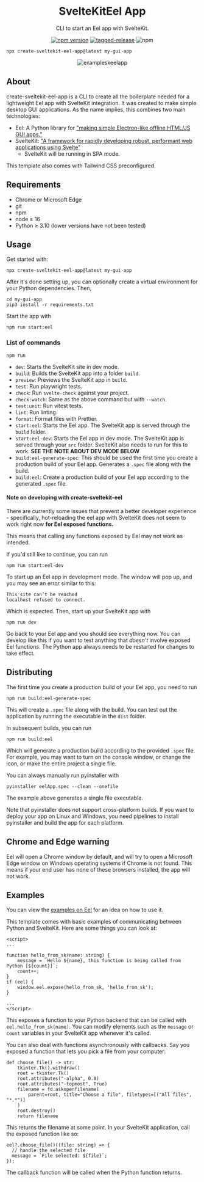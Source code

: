 <h1 align="center">
  SvelteKitEel App
</h1>

<p align="center">
  CLI to start an Eel app with SvelteKit.
</p>

<div align="center">

[![npm version](https://badge.fury.io/js/create-sveltekit-eel-app.svg)](https://badge.fury.io/js/create-sveltekit-eel-app)
[![tagged-release](https://github.com/WiIIiamTang/create-sveltekit-eel-app/actions/workflows/tagged-release.yml/badge.svg)](https://github.com/WiIIiamTang/create-sveltekit-eel-app/actions/workflows/tagged-release.yml)
![npm](https://img.shields.io/npm/dy/create-sveltekit-eel-app)

</div>

```
npx create-sveltekit-eel-app@latest my-gui-app
```

<div align="center">

![exampleskeelapp](https://user-images.githubusercontent.com/48343678/215373055-6cb73a55-9d1f-4b56-89c3-0f4e8211e781.png)

</div>

## About

create-sveltekit-eel-app is a CLI to create all the boilerplate needed for a lightweight Eel app with SvelteKit integration. It was created to make simple desktop GUI applications. As the name implies, this combines two main technologies:

- Eel: A Python library for ["making simple Electron-like offline HTML/JS GUI apps."](https://github.com/python-eel/Eel)
- SvelteKit: ["A framework for rapidly developing robust, performant web applications using Svelte"](https://kit.svelte.dev/docs/introduction)
  - SvelteKit will be running in SPA mode.

This template also comes with Tailwind CSS preconfigured.

## Requirements

- Chrome or Microsoft Edge
- git
- npm
- node ≥ 16
- Python ≥ 3.10 (lower versions have not been tested)

## Usage

Get started with:

```
npx create-sveltekit-eel-app@latest my-gui-app
```

After it's done setting up, you can optionally create a virtual environment for your Python dependencies. Then,

```
cd my-gui-app
pip3 install -r requirements.txt
```

Start the app with

```
npm run start:eel
```

### List of commands

`npm run`

- `dev`: Starts the SvelteKit site in dev mode.
- `build`: Builds the SvelteKit app into a folder `build`.
- `preview`: Previews the SvelteKit app in `build`.
- `test`: Run playwright tests.
- `check`: Run `svelte-check` against your project.
- `check:watch`: Same as the above command but with `--watch`.
- `test:unit`: Run vitest tests.
- `lint`: Run linting.
- `format`: Format files with Prettier.
- `start:eel`: Starts the Eel app. The SvelteKit app is served through the `build` folder.
- `start:eel-dev`: Starts the Eel app in dev mode. The SvelteKit app is served through your `src` folder. SvelteKit also needs to run for this to work. **SEE THE NOTE ABOUT DEV MODE BELOW**
- `build:eel-generate-spec`: This should be used the first time you create a production build of your Eel app. Generates a `.spec` file along with the build.
- `build:eel`: Create a production build of your Eel app according to the generated `.spec` file.

#### Note on developing with create-sveltekit-eel

There are currently some issues that prevent a better developer experience - specifically, hot-reloading the eel app with SvelteKit does not seem to work right now **for Eel exposed functions.**

This means that calling any functions exposed by Eel may not work as intended.

If you'd still like to continue, you can run

```
npm run start:eel-dev
```

To start up an Eel app in development mode. The window will pop up, and you may see an error similar to this:

```
This site can’t be reached
localhost refused to connect.
```

Which is expected. Then, start up your SvelteKit app with

```
npm run dev
```

Go back to your Eel app and you should see everything now. You can develop like this if you want to test anything that _doesn't_ involve exposed Eel functions. The Python app always needs to be restarted for changes to take effect.

## Distributing

The first time you create a production build of your Eel app, you need to run

```
npm run build:eel-generate-spec
```

This will create a `.spec` file along with the build. You can test out the application by running the executable in the `dist` folder.

In subsequent builds, you can run

```
npm run build:eel
```

Which will generate a production build according to the provided `.spec` file. For example, you may want to turn on the console window, or change the icon, or make the entire project a single file.

You can always manually run pyinstaller with

```
pyinstaller eelApp.spec --clean --onefile
```

The example above generates a single file executable.

Note that pyinstaller does not support cross-platform builds. If you want to deploy your app on Linux and Windows, you need pipelines to install pyinstaller and build the app for each platform.

## Chrome and Edge warning

Eel will open a Chrome window by default, and will try to open a Microsoft Edge window on Windows operating systems if Chrome is not found. This means if your end user has none of these browsers installed, the app will not work.

## Examples

You can view the [examples on Eel](https://github.com/python-eel/Eel/tree/master/examples) for an idea on how to use it.

This template comes with basic examples of communicating between Python and SvelteKit. Here are some things you can look at:

```svelte
<script>
...

function hello_from_sk(name: string) {
    message = `Hello ${name}, this function is being called from Python [${count}]`;
    count++;
}
if (eel) {
    window.eel.expose(hello_from_sk, 'hello_from_sk');
}

...
</script>
```

This exposes a function to your Python backend that can be called with `eel.hello_from_sk(name)`. You can modify elements such as the `message` or `count` variables in your SvelteKit app whenever it's called.

You can also deal with functions asynchronously with callbacks. Say you exposed a function that lets you pick a file from your computer:

```python3
def choose_file() -> str:
    tkinter.Tk().withdraw()
    root = tkinter.Tk()
    root.attributes("-alpha", 0.0)
    root.attributes("-topmost", True)
    filename = fd.askopenfilename(
        parent=root, title="Choose a file", filetypes=[("All files", "*.*")]
    )
    root.destroy()
    return filename
```

This returns the filename at some point. In your SvelteKit application, call the exposed function like so:

```svelte
eel?.choose_file()((file: string) => {
  // handle the selected file
  message = `File selected: ${file}`;
});
```

The callback function will be called when the Python function returns.
